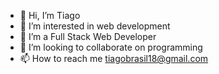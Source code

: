 - 👋 Hi, I’m Tiago 
- 👀 I’m interested in web development
- 🌱 I’m a Full Stack Web Developer
- 💞️ I’m looking to collaborate on programming
- 📫 How to reach me tiagobrasil18@gmail.com

<!---
TisenNL/TisenNL is a ✨ special ✨ repository because its `README.md` (this file) appears on your GitHub profile.
You can click the Preview link to take a look at your changes.
--->
